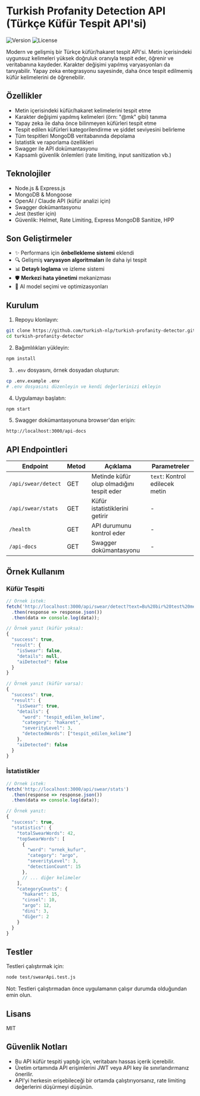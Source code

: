 # Turkish Profanity Detection API (Türkçe Küfür Tespit API'si)

![Version](https://img.shields.io/badge/version-1.0.0-blue)
![License](https://img.shields.io/badge/license-MIT-green)

Modern ve gelişmiş bir Türkçe küfür/hakaret tespit API'si. Metin içerisindeki uygunsuz kelimeleri yüksek doğruluk oranıyla tespit eder, öğrenir ve veritabanına kaydeder. Karakter değişimi yapılmış varyasyonları da tanıyabilir. Yapay zeka entegrasyonu sayesinde, daha önce tespit edilmemiş küfür kelimelerini de öğrenebilir.

## Özellikler

- Metin içerisindeki küfür/hakaret kelimelerini tespit etme
- Karakter değişimi yapılmış kelimeleri (örn: "@mk" gibi) tanıma
- Yapay zeka ile daha önce bilinmeyen küfürleri tespit etme
- Tespit edilen küfürleri kategorilendirme ve şiddet seviyesini belirleme
- Tüm tespitleri MongoDB veritabanında depolama
- İstatistik ve raporlama özellikleri
- Swagger ile API dokümantasyonu
- Kapsamlı güvenlik önlemleri (rate limiting, input sanitization vb.)

## Teknolojiler

- Node.js & Express.js
- MongoDB & Mongoose
- OpenAI / Claude API (küfür analizi için)
- Swagger dokümantasyonu
- Jest (testler için)
- Güvenlik: Helmet, Rate Limiting, Express MongoDB Sanitize, HPP

## Son Geliştirmeler

- ✨ Performans için **önbellekleme sistemi** eklendi
- 🔍 Gelişmiş **varyasyon algoritmaları** ile daha iyi tespit
- 📊 **Detaylı loglama** ve izleme sistemi
- 🛡️ **Merkezi hata yönetimi** mekanizması
- 🚀 AI model seçimi ve optimizasyonları

## Kurulum

1. Repoyu klonlayın:
```bash
git clone https://github.com/turkish-nlp/turkish-profanity-detector.git
cd turkish-profanity-detector
```

2. Bağımlılıkları yükleyin:
```bash
npm install
```

3. `.env` dosyasını, örnek dosyadan oluşturun:
```bash
cp .env.example .env
# .env dosyasını düzenleyin ve kendi değerlerinizi ekleyin
```

4. Uygulamayı başlatın:
```bash
npm start
```

5. Swagger dokümantasyonuna browser'dan erişin:
```
http://localhost:3000/api-docs
```

## API Endpointleri

| Endpoint | Metod | Açıklama | Parametreler |
|----------|-------|----------|--------------|
| `/api/swear/detect` | GET | Metinde küfür olup olmadığını tespit eder | `text`: Kontrol edilecek metin |
| `/api/swear/stats` | GET | Küfür istatistiklerini getirir | - |
| `/health` | GET | API durumunu kontrol eder | - |
| `/api-docs` | GET | Swagger dokümantasyonu | - |

## Örnek Kullanım

### Küfür Tespiti

```javascript
// Örnek istek:
fetch('http://localhost:3000/api/swear/detect?text=Bu%20bir%20test%20metnidir')
  .then(response => response.json())
  .then(data => console.log(data));

// Örnek yanıt (küfür yoksa):
{
  "success": true,
  "result": {
    "isSwear": false,
    "details": null,
    "aiDetected": false
  }
}

// Örnek yanıt (küfür varsa):
{
  "success": true,
  "result": {
    "isSwear": true,
    "details": {
      "word": "tespit_edilen_kelime",
      "category": "hakaret",
      "severityLevel": 3,
      "detectedWords": ["tespit_edilen_kelime"]
    },
    "aiDetected": false
  }
}
```

### İstatistikler

```javascript
// Örnek istek:
fetch('http://localhost:3000/api/swear/stats')
  .then(response => response.json())
  .then(data => console.log(data));

// Örnek yanıt:
{
  "success": true,
  "statistics": {
    "totalSwearWords": 42,
    "topSwearWords": [
      {
        "word": "ornek_kufur",
        "category": "argo",
        "severityLevel": 3,
        "detectionCount": 15
      },
      // ... diğer kelimeler
    ],
    "categoryCounts": {
      "hakaret": 15,
      "cinsel": 10,
      "argo": 12,
      "dini": 3,
      "diğer": 2
    }
  }
}
```

## Testler

Testleri çalıştırmak için:

```bash
node test/swearApi.test.js
```

Not: Testleri çalıştırmadan önce uygulamanın çalışır durumda olduğundan emin olun.

## Lisans

MIT

## Güvenlik Notları

- Bu API küfür tespiti yaptığı için, veritabanı hassas içerik içerebilir.
- Üretim ortamında API erişimlerini JWT veya API key ile sınırlandırmanız önerilir.
- API'yi herkesin erişebileceği bir ortamda çalıştırıyorsanız, rate limiting değerlerini düşürmeyi düşünün.
